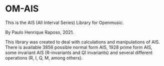 # OM-AIS

This is the AIS (All Interval Series) Library for Openmusic.

By Paulo Henrique Raposo, 2021.

This library was created to deal with calculations and manipulations of AIS.
There is available 3856 possible normal form AIS, 1928 prime form AIS, some invariant AIS 
(R-invariants and QI invariants) and several different operations (R, I, Q, M, among others).
